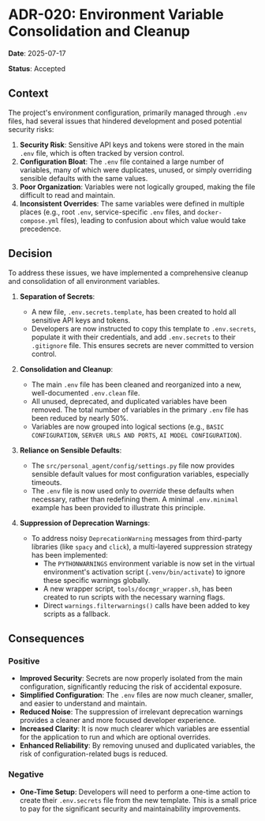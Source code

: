 # ADR-020: Environment Variable Consolidation and Cleanup

**Date**: 2025-07-17

**Status**: Accepted

## Context

The project's environment configuration, primarily managed through `.env` files, had several issues that hindered development and posed potential security risks:

1.  **Security Risk**: Sensitive API keys and tokens were stored in the main `.env` file, which is often tracked by version control.
2.  **Configuration Bloat**: The `.env` file contained a large number of variables, many of which were duplicates, unused, or simply overriding sensible defaults with the same values.
3.  **Poor Organization**: Variables were not logically grouped, making the file difficult to read and maintain.
4.  **Inconsistent Overrides**: The same variables were defined in multiple places (e.g., root `.env`, service-specific `.env` files, and `docker-compose.yml` files), leading to confusion about which value would take precedence.

## Decision

To address these issues, we have implemented a comprehensive cleanup and consolidation of all environment variables.

1.  **Separation of Secrets**:
    *   A new file, `.env.secrets.template`, has been created to hold all sensitive API keys and tokens.
    *   Developers are now instructed to copy this template to `.env.secrets`, populate it with their credentials, and add `.env.secrets` to their `.gitignore` file. This ensures secrets are never committed to version control.

2.  **Consolidation and Cleanup**:
    *   The main `.env` file has been cleaned and reorganized into a new, well-documented `.env.clean` file.
    *   All unused, deprecated, and duplicated variables have been removed. The total number of variables in the primary `.env` file has been reduced by nearly 50%.
    *   Variables are now grouped into logical sections (e.g., `BASIC CONFIGURATION`, `SERVER URLS AND PORTS`, `AI MODEL CONFIGURATION`).

3.  **Reliance on Sensible Defaults**:
    *   The `src/personal_agent/config/settings.py` file now provides sensible default values for most configuration variables, especially timeouts.
    *   The `.env` file is now used only to *override* these defaults when necessary, rather than redefining them. A minimal `.env.minimal` example has been provided to illustrate this principle.

4.  **Suppression of Deprecation Warnings**:
    *   To address noisy `DeprecationWarning` messages from third-party libraries (like `spacy` and `click`), a multi-layered suppression strategy has been implemented:
        *   The `PYTHONWARNINGS` environment variable is now set in the virtual environment's activation script (`.venv/bin/activate`) to ignore these specific warnings globally.
        *   A new wrapper script, `tools/docmgr_wrapper.sh`, has been created to run scripts with the necessary warning flags.
        *   Direct `warnings.filterwarnings()` calls have been added to key scripts as a fallback.

## Consequences

### Positive

*   **Improved Security**: Secrets are now properly isolated from the main configuration, significantly reducing the risk of accidental exposure.
*   **Simplified Configuration**: The `.env` files are now much cleaner, smaller, and easier to understand and maintain.
*   **Reduced Noise**: The suppression of irrelevant deprecation warnings provides a cleaner and more focused developer experience.
*   **Increased Clarity**: It is now much clearer which variables are essential for the application to run and which are optional overrides.
*   **Enhanced Reliability**: By removing unused and duplicated variables, the risk of configuration-related bugs is reduced.

### Negative

*   **One-Time Setup**: Developers will need to perform a one-time action to create their `.env.secrets` file from the new template. This is a small price to pay for the significant security and maintainability improvements.
